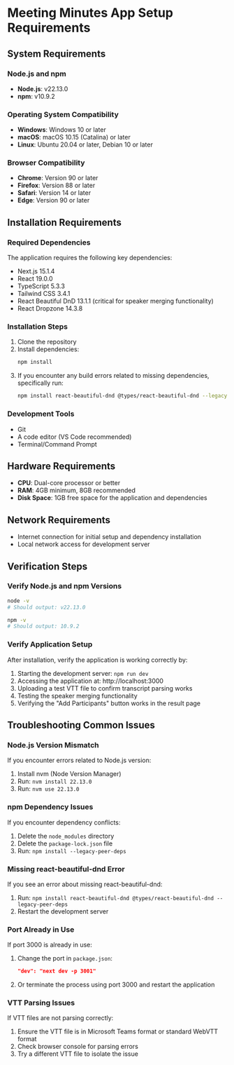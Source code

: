 # Meeting Minutes App Setup Requirements

## System Requirements

### Node.js and npm
- **Node.js**: v22.13.0
- **npm**: v10.9.2

### Operating System Compatibility
- **Windows**: Windows 10 or later
- **macOS**: macOS 10.15 (Catalina) or later
- **Linux**: Ubuntu 20.04 or later, Debian 10 or later

### Browser Compatibility
- **Chrome**: Version 90 or later
- **Firefox**: Version 88 or later
- **Safari**: Version 14 or later
- **Edge**: Version 90 or later

## Installation Requirements

### Required Dependencies
The application requires the following key dependencies:
- Next.js 15.1.4
- React 19.0.0
- TypeScript 5.3.3
- Tailwind CSS 3.4.1
- React Beautiful DnD 13.1.1 (critical for speaker merging functionality)
- React Dropzone 14.3.8

### Installation Steps
1. Clone the repository
2. Install dependencies:
   ```bash
   npm install
   ```
3. If you encounter any build errors related to missing dependencies, specifically run:
   ```bash
   npm install react-beautiful-dnd @types/react-beautiful-dnd --legacy-peer-deps
   ```

### Development Tools
- Git
- A code editor (VS Code recommended)
- Terminal/Command Prompt

## Hardware Requirements
- **CPU**: Dual-core processor or better
- **RAM**: 4GB minimum, 8GB recommended
- **Disk Space**: 1GB free space for the application and dependencies

## Network Requirements
- Internet connection for initial setup and dependency installation
- Local network access for development server

## Verification Steps

### Verify Node.js and npm Versions
```bash
node -v
# Should output: v22.13.0

npm -v
# Should output: 10.9.2
```

### Verify Application Setup
After installation, verify the application is working correctly by:
1. Starting the development server: `npm run dev`
2. Accessing the application at: http://localhost:3000
3. Uploading a test VTT file to confirm transcript parsing works
4. Testing the speaker merging functionality
5. Verifying the "Add Participants" button works in the result page

## Troubleshooting Common Issues

### Node.js Version Mismatch
If you encounter errors related to Node.js version:
1. Install nvm (Node Version Manager)
2. Run: `nvm install 22.13.0`
3. Run: `nvm use 22.13.0`

### npm Dependency Issues
If you encounter dependency conflicts:
1. Delete the `node_modules` directory
2. Delete the `package-lock.json` file
3. Run: `npm install --legacy-peer-deps`

### Missing react-beautiful-dnd Error
If you see an error about missing react-beautiful-dnd:
1. Run: `npm install react-beautiful-dnd @types/react-beautiful-dnd --legacy-peer-deps`
2. Restart the development server

### Port Already in Use
If port 3000 is already in use:
1. Change the port in `package.json`: 
   ```json
   "dev": "next dev -p 3001"
   ```
2. Or terminate the process using port 3000 and restart the application

### VTT Parsing Issues
If VTT files are not parsing correctly:
1. Ensure the VTT file is in Microsoft Teams format or standard WebVTT format
2. Check browser console for parsing errors
3. Try a different VTT file to isolate the issue
